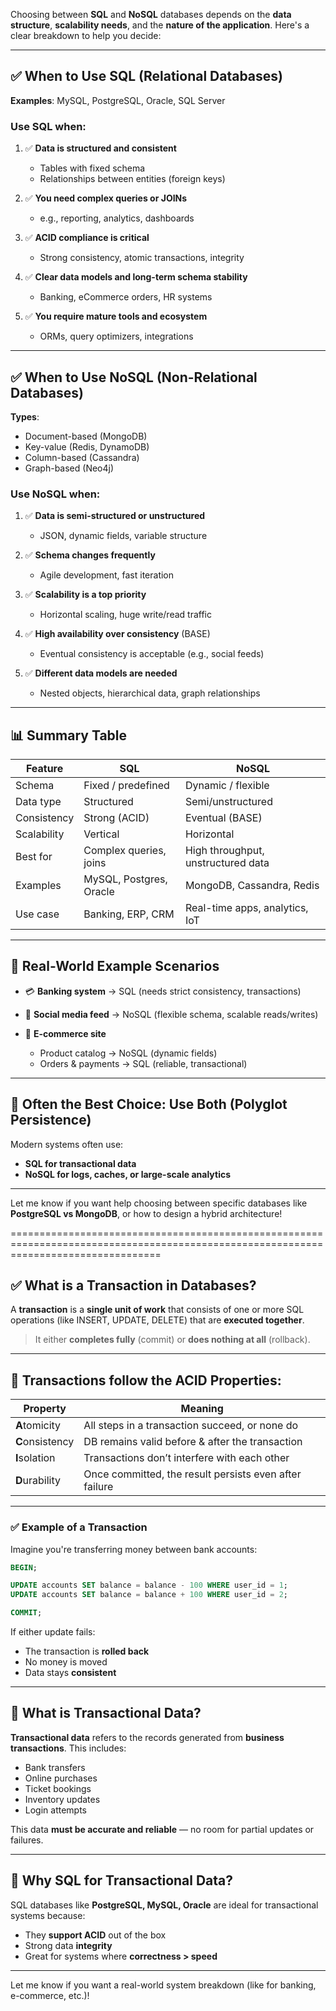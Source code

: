 Choosing between **SQL** and **NoSQL** databases depends on the **data structure**, **scalability needs**, and the **nature of the application**. Here's a clear breakdown to help you decide:

---

## ✅ When to Use **SQL** (Relational Databases)

**Examples**: MySQL, PostgreSQL, Oracle, SQL Server

### Use SQL when:

1. ✅ **Data is structured and consistent**

   * Tables with fixed schema
   * Relationships between entities (foreign keys)

2. ✅ **You need complex queries or JOINs**

   * e.g., reporting, analytics, dashboards

3. ✅ **ACID compliance is critical**

   * Strong consistency, atomic transactions, integrity

4. ✅ **Clear data models and long-term schema stability**

   * Banking, eCommerce orders, HR systems

5. ✅ **You require mature tools and ecosystem**

   * ORMs, query optimizers, integrations

---

## ✅ When to Use **NoSQL** (Non-Relational Databases)

**Types**:

* Document-based (MongoDB)
* Key-value (Redis, DynamoDB)
* Column-based (Cassandra)
* Graph-based (Neo4j)

### Use NoSQL when:

1. ✅ **Data is semi-structured or unstructured**

   * JSON, dynamic fields, variable structure

2. ✅ **Schema changes frequently**

   * Agile development, fast iteration

3. ✅ **Scalability is a top priority**

   * Horizontal scaling, huge write/read traffic

4. ✅ **High availability over consistency** (BASE)

   * Eventual consistency is acceptable (e.g., social feeds)

5. ✅ **Different data models are needed**

   * Nested objects, hierarchical data, graph relationships

---

## 📊 Summary Table

| Feature     | **SQL**                 | **NoSQL**                          |
| ----------- | ----------------------- | ---------------------------------- |
| Schema      | Fixed / predefined      | Dynamic / flexible                 |
| Data type   | Structured              | Semi/unstructured                  |
| Consistency | Strong (ACID)           | Eventual (BASE)                    |
| Scalability | Vertical                | Horizontal                         |
| Best for    | Complex queries, joins  | High throughput, unstructured data |
| Examples    | MySQL, Postgres, Oracle | MongoDB, Cassandra, Redis          |
| Use case    | Banking, ERP, CRM       | Real-time apps, analytics, IoT     |

---

## 🧠 Real-World Example Scenarios

* 💳 **Banking system** → SQL (needs strict consistency, transactions)
* 📱 **Social media feed** → NoSQL (flexible schema, scalable reads/writes)
* 🛒 **E-commerce site**

  * Product catalog → NoSQL (dynamic fields)
  * Orders & payments → SQL (reliable, transactional)

---

## 🤝 Often the Best Choice: **Use Both (Polyglot Persistence)**

Modern systems often use:

* **SQL for transactional data**
* **NoSQL for logs, caches, or large-scale analytics**

---

Let me know if you want help choosing between specific databases like **PostgreSQL vs MongoDB**, or how to design a hybrid architecture!




======================================================================================================================================

## ✅ What is a **Transaction** in Databases?

A **transaction** is a **single unit of work** that consists of one or more SQL operations (like INSERT, UPDATE, DELETE) that are **executed together**.

> It either **completes fully** (commit) or **does nothing at all** (rollback).

---

## 🔐 Transactions follow the **ACID** Properties:

| Property        | Meaning                                                |
| --------------- | ------------------------------------------------------ |
| **A**tomicity   | All steps in a transaction succeed, or none do         |
| **C**onsistency | DB remains valid before & after the transaction        |
| **I**solation   | Transactions don’t interfere with each other           |
| **D**urability  | Once committed, the result persists even after failure |

---

### ✅ Example of a Transaction

Imagine you're transferring money between bank accounts:

```sql
BEGIN;

UPDATE accounts SET balance = balance - 100 WHERE user_id = 1;
UPDATE accounts SET balance = balance + 100 WHERE user_id = 2;

COMMIT;
```

If either update fails:

* The transaction is **rolled back**
* No money is moved
* Data stays **consistent**

---

## 🧾 What is **Transactional Data**?

**Transactional data** refers to the records generated from **business transactions**. This includes:

* Bank transfers
* Online purchases
* Ticket bookings
* Inventory updates
* Login attempts

This data **must be accurate and reliable** — no room for partial updates or failures.

---

## 🧠 Why SQL for Transactional Data?

SQL databases like **PostgreSQL, MySQL, Oracle** are ideal for transactional systems because:

* They **support ACID** out of the box
* Strong data **integrity**
* Great for systems where **correctness > speed**

---

Let me know if you want a real-world system breakdown (like for banking, e-commerce, etc.)!
